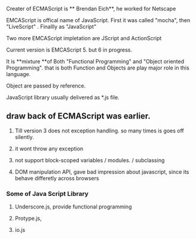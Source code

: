 Creater of ECMAScript is ** Brendan Eich**, he worked for Netscape

EMCAScript is offical name of JavaScript. First it was called "mocha", then "LiveScript" . Finallly as "JavaScript"

Two more EMCAScript impletation are JScript and ActionScript


Current version is EMCAScript 5. but 6 in progress.

It is **mixture **of Both "Functional Programming" and "Object oriented Programming". that is both Function and Objects are play major role in this language.

Object are passed by reference.

JavaScript library usually delivered as \*.js file.



## draw back of ECMAScript was earlier.

1. Till version 3 does not exception handling. so many times is goes off silently.

2. it wont throw any exception

3. not support block-scoped variables \/ modules. \/ subclassing

4. DOM manipulation API,  gave bad impression about javascript, since its behave differetly across browsers


### Some of Java Script Library

1. Underscore.js, provide functional programming

2. Protype.js,

3. io.js 

